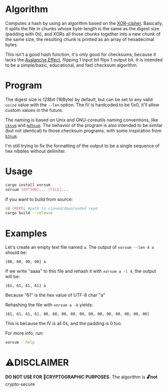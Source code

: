 # Algorithm
Computes a hash by using an algorithm based on the [XOR-cipher](https://en.wikipedia.org/wiki/XOR_cipher). Basically, it splits the file in chunks whose byte-length is the same as the digest size (padding with 0s), and XORs all those chunks together into a new chunk of the same size, the resulting chunk is printed as an array of hexadecimal bytes.

This isn't a good hash function, it's only good for checksums, because it lacks the [Avalanche Effect](https://en.wikipedia.org/wiki/Avalanche_effect), flipping 1 input bit flips 1 output bit. It is intended to be a simple/basic, educational, and fast checksum algorithm.

# Program
The digest size is 128bit (16Byte) by default, but can be set to any valid `usize` value with the `--len` option. The IV is hardcoded to be 0x0, it'll allow custom values in the future.

The naming is based on Unix and GNU-coreutils naming conventions, like [`cksum`](https://en.wikipedia.org/wiki/Cksum) and [`md5sum`](https://en.wikipedia.org/wiki/Md5sum). The behavior of the program is also intended to be similar (but not identical) to those checksum programs, with some inspiration from [`b3sum`](https://github.com/BLAKE3-team/BLAKE3/tree/master/b3sum).

I'm still trying to fix the formatting of the output to be a single sequence of hex nibbles without delimiter.

# Usage
```sh
cargo install xorsum
xorsum [OPTION]... [FILE]...
```

If you want to build from source:
```sh
cd [REPO] #path to cloned/downloaded repo
cargo build --release
```

# Examples
Let's create an empty text file named `a`. The output of `xorsum --len 4 a` should be:
```
[00, 00, 00, 00] a
```

If we write "aaaa" to this file and rehash it with `xorsum a -l 4`, the output will be:
```
[61, 61, 61, 61] a
```
Because "61" is the hex value of UTF-8 char "a"

Rehashing the file with `xorsum a -b` yields:
```
[61, 61, 61, 61, 00, 00, 00, 00, 00, 00, 00, 00, 00, 00, 00, 00]
```
This is because the IV is all 0s, and the padding is 0 too.

For more info, run:
```sh
xorsum --help
```

# ⚠DISCLAIMER
**DO NOT USE FOR 🔐CRYPTOGRAPHIC PURPOSES.** The algorithm is **🔓not** crypto-secure
